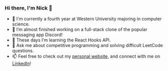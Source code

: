 ### Hi there, I'm Nick 👋

- 🏫 I'm currently a fourth year at Western University majoring in computer science.
- 🔭 I’m almost finished working on a full-stack clone of the popular messaging app Discord!
- 🌱 These days I’m learning the React Hooks API.
- 💬 Ask me about competitive programming and solving difficult LeetCode questions.
- 📫 Feel free to check out my [personal website](https://nnemtcev.me), and connect with me on [LinkedIn](https://www.linkedin.com/in/nick-nemtcev/)!
